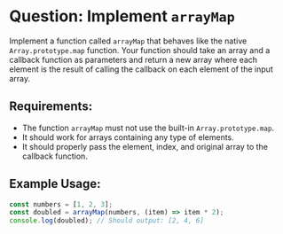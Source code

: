 # Question: Implement `arrayMap`

Implement a function called `arrayMap` that behaves like the native `Array.prototype.map` function. Your function should take an array and a callback function as parameters and return a new array where each element is the result of calling the callback on each element of the input array.

## Requirements:

- The function `arrayMap` must not use the built-in `Array.prototype.map`.
- It should work for arrays containing any type of elements.
- It should properly pass the element, index, and original array to the callback function.

## Example Usage:

```javascript
const numbers = [1, 2, 3];
const doubled = arrayMap(numbers, (item) => item * 2);
console.log(doubled); // Should output: [2, 4, 6]
```
